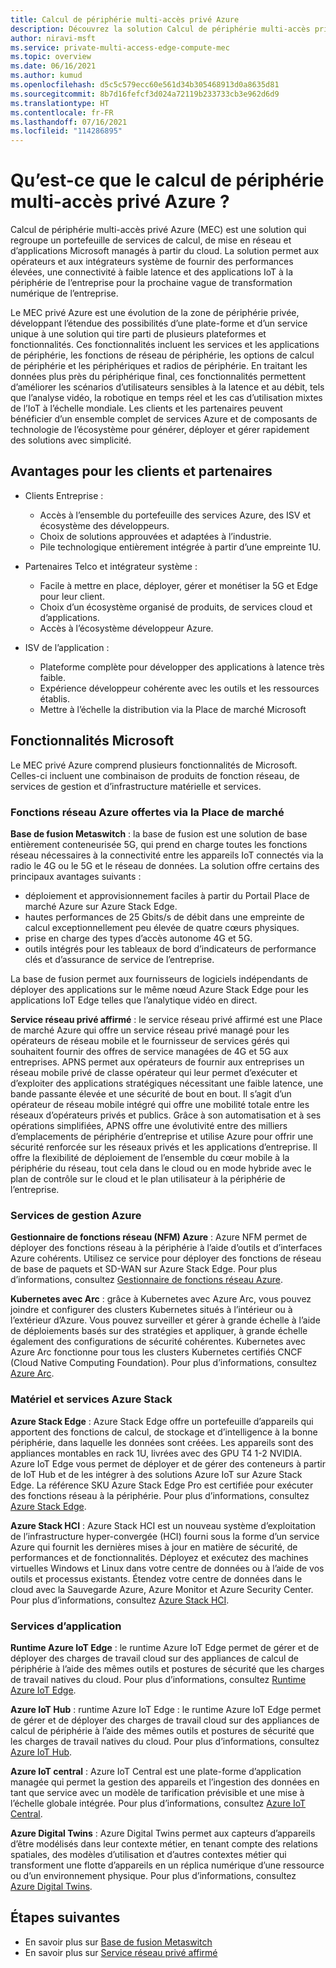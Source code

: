 ```yaml
---
title: Calcul de périphérie multi-accès privé Azure
description: Découvrez la solution Calcul de périphérie multi-accès privé Azure (MEC) qui regroupe un portefeuille de services de calcul, de mise en réseau et d’applications Microsoft managés à partir du cloud.
author: niravi-msft
ms.service: private-multi-access-edge-compute-mec
ms.topic: overview
ms.date: 06/16/2021
ms.author: kumud
ms.openlocfilehash: d5c5c579ecc60e561d34b305468913d0a8635d81
ms.sourcegitcommit: 8b7d16fefcf3d024a72119b233733cb3e962d6d9
ms.translationtype: HT
ms.contentlocale: fr-FR
ms.lasthandoff: 07/16/2021
ms.locfileid: "114286895"
---
```

# <a name="what-is-azure-private-multi-access-edge-compute"></a>Qu’est-ce que le calcul de périphérie multi-accès privé Azure ?

Calcul de périphérie multi-accès privé Azure (MEC) est une solution qui regroupe un portefeuille de services de calcul, de mise en réseau et d’applications Microsoft managés à partir du cloud. La solution permet aux opérateurs et aux intégrateurs système de fournir des performances élevées, une connectivité à faible latence et des applications IoT à la périphérie de l’entreprise pour la prochaine vague de transformation numérique de l’entreprise. 

Le MEC privé Azure est une évolution de la zone de périphérie privée, développant l’étendue des possibilités d’une plate-forme et d’un service unique à une solution qui tire parti de plusieurs plateformes et fonctionnalités. Ces fonctionnalités incluent les services et les applications de périphérie, les fonctions de réseau de périphérie, les options de calcul de périphérie et les périphériques et radios de périphérie. En traitant les données plus près du périphérique final, ces fonctionnalités permettent d’améliorer les scénarios d’utilisateurs sensibles à la latence et au débit, tels que l’analyse vidéo, la robotique en temps réel et les cas d’utilisation mixtes de l’IoT à l’échelle mondiale. Les clients et les partenaires peuvent bénéficier d’un ensemble complet de services Azure et de composants de technologie de l’écosystème pour générer, déployer et gérer rapidement des solutions avec simplicité. 

## <a name="benefits-to-customers-and-partners"></a>Avantages pour les clients et partenaires
- Clients Entreprise :
    - Accès à l’ensemble du portefeuille des services Azure, des ISV et écosystème des développeurs.
    - Choix de solutions approuvées et adaptées à l’industrie.
    - Pile technologique entièrement intégrée à partir d’une empreinte 1U.

- Partenaires Telco et intégrateur système :
    - Facile à mettre en place, déployer, gérer et monétiser la 5G et Edge pour leur client.
    - Choix d’un écosystème organisé de produits, de services cloud et d’applications.
    - Accès à l’écosystème développeur Azure.

- ISV de l’application :
    - Plateforme complète pour développer des applications à latence très faible. 
    - Expérience développeur cohérente avec les outils et les ressources établis.
    - Mettre à l’échelle la distribution via la Place de marché Microsoft

## <a name="microsoft-capabilities"></a>Fonctionnalités Microsoft
Le MEC privé Azure comprend plusieurs fonctionnalités de Microsoft. Celles-ci incluent une combinaison de produits de fonction réseau, de services de gestion et d’infrastructure matérielle et services. 

### <a name="azure-network-functions-offered-via-marketplace"></a>Fonctions réseau Azure offertes via la Place de marché

**Base de fusion Metaswitch** : la base de fusion est une solution de base entièrement conteneurisée 5G, qui prend en charge toutes les fonctions réseau nécessaires à la connectivité entre les appareils IoT connectés via la radio le 4G ou le 5G et le réseau de données. La solution offre certains des principaux avantages suivants :
 - déploiement et approvisionnement faciles à partir du Portail Place de marché Azure sur Azure Stack Edge.
 - hautes performances de 25 Gbits/s de débit dans une empreinte de calcul exceptionnellement peu élevée de quatre cœurs physiques.
 - prise en charge des types d’accès autonome 4G et 5G.
 - outils intégrés pour les tableaux de bord d’indicateurs de performance clés et d’assurance de service de l’entreprise. 
 
La base de fusion permet aux fournisseurs de logiciels indépendants de déployer des applications sur le même nœud Azure Stack Edge pour les applications IoT Edge telles que l’analytique vidéo en direct. 

**Service réseau privé affirmé** : le service réseau privé affirmé est une Place de marché Azure qui offre un service réseau privé managé pour les opérateurs de réseau mobile et le fournisseur de services gérés qui souhaitent fournir des offres de service managées de 4G et 5G aux entreprises. APNS permet aux opérateurs de fournir aux entreprises un réseau mobile privé de classe opérateur qui leur permet d’exécuter et d’exploiter des applications stratégiques nécessitant une faible latence, une bande passante élevée et une sécurité de bout en bout. Il s’agit d’un opérateur de réseau mobile intégré qui offre une mobilité totale entre les réseaux d’opérateurs privés et publics. Grâce à son automatisation et à ses opérations simplifiées, APNS offre une évolutivité entre des milliers d’emplacements de périphérie d’entreprise et utilise Azure pour offrir une sécurité renforcée sur les réseaux privés et les applications d’entreprise. Il offre la flexibilité de déploiement de l’ensemble du cœur mobile à la périphérie du réseau, tout cela dans le cloud ou en mode hybride avec le plan de contrôle sur le cloud et le plan utilisateur à la périphérie de l’entreprise. 

### <a name="azure-management-services"></a>Services de gestion Azure

**Gestionnaire de fonctions réseau (NFM) Azure** : Azure NFM permet de déployer des fonctions réseau à la périphérie à l’aide d’outils et d’interfaces Azure cohérents. Utilisez ce service pour déployer des fonctions de réseau de base de paquets et SD-WAN sur Azure Stack Edge. Pour plus d’informations, consultez [Gestionnaire de fonctions réseau Azure](../network-function-manager/overview.md).

**Kubernetes avec Arc** : grâce à Kubernetes avec Azure Arc, vous pouvez joindre et configurer des clusters Kubernetes situés à l’intérieur ou à l’extérieur d’Azure. Vous pouvez surveiller et gérer à grande échelle à l’aide de déploiements basés sur des stratégies et appliquer, à grande échelle également des configurations de sécurité cohérentes. Kubernetes avec Azure Arc fonctionne pour tous les clusters Kubernetes certifiés CNCF (Cloud Native Computing Foundation). Pour plus d’informations, consultez [Azure Arc](https://azure.microsoft.com/services/azure-arc/).

### <a name="azure-stack-hardware-and-services"></a>Matériel et services Azure Stack
**Azure Stack Edge** : Azure Stack Edge offre un portefeuille d’appareils qui apportent des fonctions de calcul, de stockage et d’intelligence à la bonne périphérie, dans laquelle les données sont créées. Les appareils sont des appliances montables en rack 1U, livrées avec des GPU T4 1-2 NVIDIA. Azure IoT Edge vous permet de déployer et de gérer des conteneurs à partir de IoT Hub et de les intégrer à des solutions Azure IoT sur Azure Stack Edge. La référence SKU Azure Stack Edge Pro est certifiée pour exécuter des fonctions réseau à la périphérie. Pour plus d’informations, consultez [Azure Stack Edge](https://azure.microsoft.com/products/azure-stack/edge/).

**Azure Stack HCI** : Azure Stack HCI est un nouveau système d’exploitation de l’infrastructure hyper-convergée (HCI) fourni sous la forme d’un service Azure qui fournit les dernières mises à jour en matière de sécurité, de performances et de fonctionnalités. Déployez et exécutez des machines virtuelles Windows et Linux dans votre centre de données ou à l’aide de vos outils et processus existants. Étendez votre centre de données dans le cloud avec la Sauvegarde Azure, Azure Monitor et Azure Security Center. Pour plus d’informations, consultez [Azure Stack HCI](https://azure.microsoft.com/products/azure-stack/hci/).

### <a name="application-services"></a>Services d’application

**Runtime Azure IoT Edge** : le runtime Azure IoT Edge permet de gérer et de déployer des charges de travail cloud sur des appliances de calcul de périphérie à l’aide des mêmes outils et postures de sécurité que les charges de travail natives du cloud. Pour plus d’informations, consultez [Runtime Azure IoT Edge](/windows/ai/windows-ml-container/iot-edge-runtime).

**Azure IoT Hub** : runtime Azure IoT Edge : le runtime Azure IoT Edge permet de gérer et de déployer des charges de travail cloud sur des appliances de calcul de périphérie à l’aide des mêmes outils et postures de sécurité que les charges de travail natives du cloud. Pour plus d’informations, consultez [Azure IoT Hub](https://azure.microsoft.com/services/iot-hub/).

**Azure IoT central** : Azure IoT Central est une plate-forme d’application managée qui permet la gestion des appareils et l’ingestion des données en tant que service avec un modèle de tarification prévisible et une mise à l’échelle globale intégrée. Pour plus d’informations, consultez [Azure IoT Central](https://azure.microsoft.com/services/iot-central/).

**Azure Digital Twins** : Azure Digital Twins permet aux capteurs d’appareils d’être modélisés dans leur contexte métier, en tenant compte des relations spatiales, des modèles d’utilisation et d’autres contextes métier qui transforment une flotte d’appareils en un réplica numérique d’une ressource ou d’un environnement physique. Pour plus d’informations, consultez [Azure Digital Twins](https://azure.microsoft.com/services/digital-twins/).

## <a name="next-steps"></a>Étapes suivantes
- En savoir plus sur [Base de fusion Metaswitch](metaswitch-fusion-core-overview.md)
- En savoir plus sur [Service réseau privé affirmé](affirmed-private-network-service-overview.md)